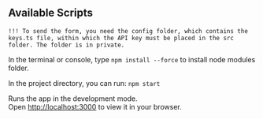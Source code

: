 ## Available Scripts

`!!! To send the form, you need the config folder, which contains the keys.ts file, within which the API key must be placed in the src folder.
The folder is in private.`

In the terminal or console, type `npm install --force` to install node modules folder.

In the project directory, you can run: `npm start`

Runs the app in the development mode.\
Open [http://localhost:3000](http://localhost:3000) to view it in your browser.
